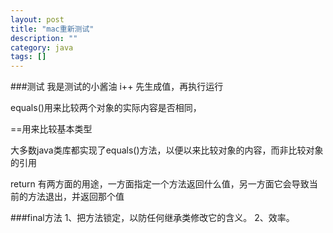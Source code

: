 ```yaml
---
layout: post
title: "mac重新测试"
description: ""
category: java
tags: []
---
```



###测试
我是测试的小酱油 
i++  先生成值，再执行运行
<p>equals()用来比较两个对象的实际内容是否相同，</p>
<p>==用来比较基本类型</p>
<p>大多数java类库都实现了equals()方法，以便以来比较对象的内容，而非比较对象的引用</p>
<p>return 有两方面的用途，一方面指定一个方法返回什么值，另一方面它会导致当前的方法退出，并返回那个值</p>
###final方法
1、把方法锁定，以防任何继承类修改它的含义。
2、效率。
